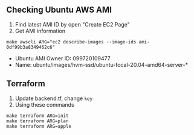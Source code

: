 ## Checking Ubuntu AWS AMI

1. Find latest AMI ID by open "Create EC2 Page"
2. Get AMI information

```
make awscli ARG="ec2 describe-images --image-ids ami-0df99b3a8349462c6"
```
- Ubuntu AMI Owner ID: 099720109477
- Name: ubuntu/images/hvm-ssd/ubuntu-focal-20.04-amd64-server-*


## Terraform
1. Update backend.tf, change `key`
2. Using these commands
```
make terraform ARG=init
make terraform ARG=plan
make terraform ARG=apple
```
